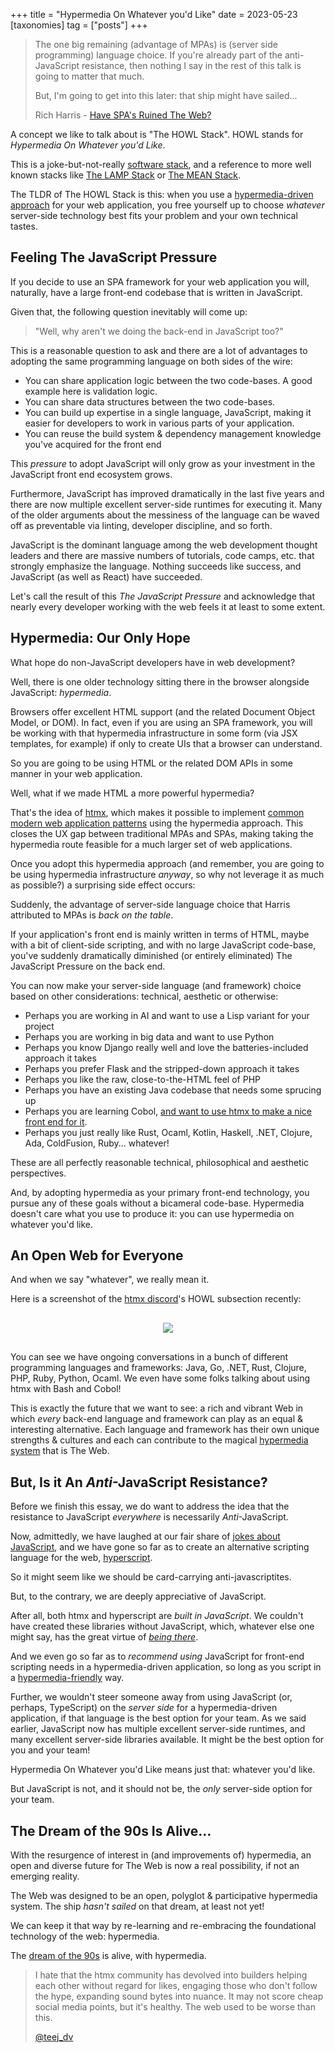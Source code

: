 +++
title = "Hypermedia On Whatever you'd Like"
date = 2023-05-23
[taxonomies]
tag = ["posts"]
+++

> The one big remaining (advantage of MPAs) is (server side programming) language choice. If you're already part of the 
> anti-JavaScript resistance, then nothing I say in the rest of this talk is going to matter that much. 
> 
> But, I'm going to get into this later: that ship might have sailed...
> 
> Rich Harris - [Have SPA's Ruined The Web?](https://youtubetranscript.com/?v=860d8usGC0o&t=440)

A concept we like to talk about is "The HOWL Stack".  HOWL stands for _Hypermedia On Whatever you'd Like_.

This is a joke-but-not-really [software stack](https://en.wikipedia.org/wiki/Solution_stack), and a reference to more
well known stacks like [The LAMP Stack](https://en.wikipedia.org/wiki/LAMP_%28software_bundle%29)
or [The MEAN Stack](https://en.wikipedia.org/wiki/MEAN_(solution_stack)).

The TLDR of The HOWL Stack is this: when you use a [hypermedia-driven approach](/essays/hypermedia-driven-applications) 
for your web application, you free yourself up to choose _whatever_ server-side technology best fits your problem and 
your own technical tastes.

## Feeling The JavaScript Pressure

If you decide to use an SPA framework for your web application you will, naturally, have a large front-end codebase 
that is written in JavaScript. 

Given that, the following question inevitably will come up:

> "Well, why aren't we doing the back-end in JavaScript too?"  

This is a reasonable question to ask and there are a lot of advantages to adopting the same programming language on both
sides of the wire:

* You can share application logic between the two code-bases.  A good example here is validation logic.
* You can share data structures between the two code-bases. 
* You can build up expertise in a single language, JavaScript, making it easier for developers to work in various parts 
  of your application.
* You can reuse the build system & dependency management knowledge you've acquired for the front end

This _pressure_ to adopt JavaScript will only grow as your investment in the JavaScript front end ecosystem grows.

Furthermore, JavaScript has improved dramatically in the last five years and there are now multiple excellent
server-side runtimes for executing it.  Many of the older arguments about the messiness of the language can be
waved off as preventable via linting, developer discipline, and so forth.  

JavaScript is the dominant language among the web development thought leaders and there are massive numbers of tutorials,
code camps, etc. that strongly emphasize the language.  Nothing succeeds like success, and JavaScript (as well as React)
have succeeded.

Let's call the result of this _The JavaScript Pressure_ and acknowledge that nearly every developer working with the 
web feels it at least to some extent.

## Hypermedia: Our Only Hope

What hope do non-JavaScript developers have in web development?

Well, there is one older technology sitting there in the browser alongside JavaScript: _hypermedia_.  

Browsers offer excellent HTML support (and the related Document Object Model, or DOM).  In fact, even if you are using an 
SPA framework, you will be working with that hypermedia infrastructure in some form (via JSX templates, for example) if 
only to create UIs that a browser can understand.

So you are going to be using HTML or the related DOM APIs in some manner in your web application.

Well, what if we made HTML a more powerful hypermedia?  

That's the idea of [htmx](/), which makes it possible to implement [common modern web application patterns](/examples) 
using the hypermedia approach.  This closes the UX gap between traditional MPAs and SPAs, making taking the hypermedia
route feasible for a much larger set of web applications.

Once you adopt this hypermedia approach (and remember, you are going to be using hypermedia infrastructure _anyway_,
so why not leverage it as much as possible?) a surprising side effect occurs:

Suddenly, the advantage of server-side language choice that Harris attributed to MPAs is _back on the table_.

If your application's front end is mainly written in terms of HTML, maybe with a bit of client-side scripting,
and with no large JavaScript code-base, you've suddenly dramatically diminished (or entirely eliminated) The JavaScript 
Pressure on the back end.

You can now make your server-side language (and framework) choice based on other considerations: technical, aesthetic or
otherwise:

* Perhaps you are working in AI and want to use a Lisp variant for your project
* Perhaps you are working in big data and want to use Python
* Perhaps you know Django really well and love the batteries-included approach it takes
* Perhaps you prefer Flask and the stripped-down approach it takes
* Perhaps you like the raw, close-to-the-HTML feel of PHP 
* Perhaps you have an existing Java codebase that needs some sprucing up
* Perhaps you are learning Cobol, [and want to use htmx to make a nice front end for it](https://twitter.com/htmx_org/status/1656381761188954113).
* Perhaps you just really like Rust, Ocaml, Kotlin, Haskell, .NET, Clojure, Ada, ColdFusion, Ruby... whatever!

These are all perfectly reasonable technical, philosophical and aesthetic perspectives.

And, by adopting hypermedia as your primary front-end technology, you pursue any of these goals without a bicameral 
code-base. Hypermedia doesn't care what you use to produce it: you can use hypermedia on whatever you'd like.

## An Open Web for Everyone

And when we say "whatever", we really mean it.

Here is a screenshot of the [htmx discord](/discord)'s HOWL subsection recently:

<div style="text-align: center; padding: 16px">
<img src="/img/howl-channels.png">
</div>

You can see we have ongoing conversations in a bunch of different programming languages and frameworks: Java, Go, .NET, 
Rust, Clojure, PHP, Ruby, Python, Ocaml.  We even have some folks talking about using htmx with Bash and Cobol!

This is exactly the future that we want to see: a rich and vibrant Web in which _every_ back-end language and framework
can play as an equal & interesting alternative. Each language and framework has their own unique strengths & cultures and
each can contribute to the magical [hypermedia system](https://hypermedia.systems) that is The Web.

## But, Is it An *Anti*-JavaScript Resistance?

Before we finish this essay, we do want to address the idea that the resistance to JavaScript *everywhere* is necessarily
*Anti*-JavaScript.

Now, admittedly, we have laughed at our fair share of [jokes about JavaScript](/img/js-the-good-parts.jpeg), and we have 
gone so far as to create an alternative scripting language for the web, [hyperscript](https://hyperscript.org).  

So it might seem like we should be card-carrying anti-javascriptites.  

But, to the contrary, we are deeply appreciative of JavaScript.

After all, both htmx and hyperscript are _built in JavaScript_.  We couldn't have created these libraries without
JavaScript, which, whatever else one might say, has the great virtue of [_being there_](https://en.wikipedia.org/wiki/Being_There).

And we even go so far as to _recommend using_ JavaScript for front-end scripting needs in a hypermedia-driven 
application, so long as you script in a [hypermedia-friendly](/hypermedia-friendly-scripting/) way.

Further, we wouldn't steer someone away from using JavaScript (or, perhaps, TypeScript) on the _server side_ for a 
hypermedia-driven application, if that language is the best option for your team.  As we said earlier, JavaScript now 
has multiple excellent server-side runtimes, and many excellent server-side libraries available.  It might be the best
option for you and your team!

Hypermedia On Whatever you'd Like means just that: whatever you'd like.

But JavaScript is not, and it should not be, the *only* server-side option for your team.

## The Dream of the 90s Is Alive...

With the resurgence of interest in (and improvements of) hypermedia, an open and diverse future for The Web is now a
real possibility, if not an emerging reality.

The Web was designed to be an open, polyglot & participative hypermedia system.  The ship _hasn't sailed_ on that dream,
at least not yet!  

We can keep it that way by re-learning and re-embracing the foundational technology of the web: hypermedia.

The [dream of the 90s](https://www.youtube.com/watch?v=TZt-pOc3moc) is alive, with hypermedia.

> I hate that the htmx community has devolved into builders helping each other without regard for likes, engaging
> those who don't follow the hype, expanding sound bytes into nuance. It may not score cheap social media points, but
> it's healthy. The web used to be worse than this.
>
> [@teej_dv](https://twitter.com/teej_dv/status/1655668643840098304)
